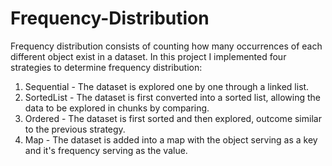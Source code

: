 # Frequency-Distribution
Frequency distribution consists of counting how many occurrences of each different object exist in a dataset. 
In this project I implemented four strategies to determine frequency distribution:
1. Sequential - The dataset is explored one by one through a linked list.
2. SortedList - The dataset is first converted into a sorted list, allowing the data to be explored in chunks by comparing.
3. Ordered - The dataset is first sorted and then explored, outcome similar to the previous strategy.
4. Map - The dataset is added into a map with the object serving as a key and it's frequency serving as the value. 
